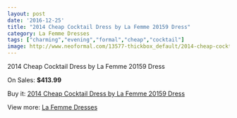 ```yaml
---
layout: post
date: '2016-12-25'
title: "2014 Cheap Cocktail Dress by La Femme 20159 Dress"
category: La Femme Dresses
tags: ["charming","evening","formal","cheap","cocktail"]
image: http://www.neoformal.com/13577-thickbox_default/2014-cheap-cocktail-dress-by-la-femme-20159-dress.jpg
---
```

2014 Cheap Cocktail Dress by La Femme 20159 Dress

On Sales: **$413.99**
<a href="https://www.neoformal.com/en/la-femme-dresses-2014/4694-2014-cheap-cocktail-dress-by-la-femme-20159-dress.html"><amp-img layout="responsive" width="600" height="600" src="//www.neoformal.com/13577-thickbox_default/2014-cheap-cocktail-dress-by-la-femme-20159-dress.jpg" alt="2014 Cheap Cocktail Dress by La Femme 20159 Dress 0" /></a>
<a href="https://www.neoformal.com/en/la-femme-dresses-2014/4694-2014-cheap-cocktail-dress-by-la-femme-20159-dress.html"><amp-img layout="responsive" width="600" height="600" src="//www.neoformal.com/13578-thickbox_default/2014-cheap-cocktail-dress-by-la-femme-20159-dress.jpg" alt="2014 Cheap Cocktail Dress by La Femme 20159 Dress 1" /></a>
<a href="https://www.neoformal.com/en/la-femme-dresses-2014/4694-2014-cheap-cocktail-dress-by-la-femme-20159-dress.html"><amp-img layout="responsive" width="600" height="600" src="//www.neoformal.com/13579-thickbox_default/2014-cheap-cocktail-dress-by-la-femme-20159-dress.jpg" alt="2014 Cheap Cocktail Dress by La Femme 20159 Dress 2" /></a>

Buy it: [2014 Cheap Cocktail Dress by La Femme 20159 Dress](https://www.neoformal.com/en/la-femme-dresses-2014/4694-2014-cheap-cocktail-dress-by-la-femme-20159-dress.html "2014 Cheap Cocktail Dress by La Femme 20159 Dress")

View more: [La Femme Dresses](https://www.neoformal.com/en/56-la-femme-dresses-2014 "La Femme Dresses")
